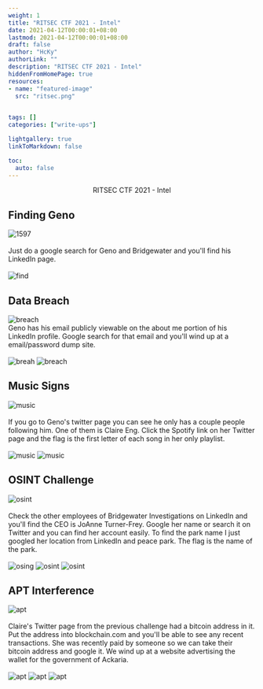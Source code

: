 ```yaml
---
weight: 1
title: "RITSEC CTF 2021 - Intel"
date: 2021-04-12T00:00:01+08:00
lastmod: 2021-04-12T00:00:01+08:00
draft: false
author: "HcKy"
authorLink: ""
description: "RITSEC CTF 2021 - Intel"
hiddenFromHomePage: true
resources:
- name: "featured-image"
  src: "ritsec.png"

  
tags: []
categories: ["write-ups"]

lightgallery: true
linkToMarkdown: false

toc:
  auto: false
---
```


<div style="text-align:center">RITSEC CTF 2021 - Intel </div>

<!--more-->

## Finding Geno  

![1597](find.png)  
<br>
Just do a google search for Geno and Bridgewater and you'll find his LinkedIn page.  
<br>
![find](find1.png)

## Data Breach

![breach](breach.png)  
Geno has his email publicly viewable on the about me portion of his LinkedIn profile. Google search for that email and you'll wind up at a email/password dump site.  
<br>
![breah](breach1.png)
![breach](breach2.png)

## Music Signs

![music](music.png)  
<br>
If you go to Geno's twitter page you can see he only has a couple people following him. One of them is Claire Eng. Click the Spotify link on her Twitter page and the flag is the first letter of each song in her only playlist.  
<br>
![music](music2.png)
![music](music3.png)

## OSINT Challenge

![osint](osint.png)  
<br>
Check the other employees of Bridgewater Investigations on LinkedIn and you'll find the CEO is JoAnne Turner-Frey. Google her name or search it on Twitter and you can find her account easily. To find the park name I just googled her location from LinkedIn and peace park. The flag is the name of the park.  
<br>
![osing](osint2.png)
![osint](osint3.png)
![osint](osint4.png)

## APT Interference

![apt](apt.png)  
<br>
Claire's Twitter page from the previous challenge had a bitcoin address in it. Put the address into blockchain.com and you'll be able to see any recent transactions. She was recently paid by someone so we can take their bitcoin address and google it. We wind up at a website advertising the wallet for the government of Ackaria.  
<br>
![apt](apt2.png)
![apt](apt3.png)
![apt](apt4.png)

